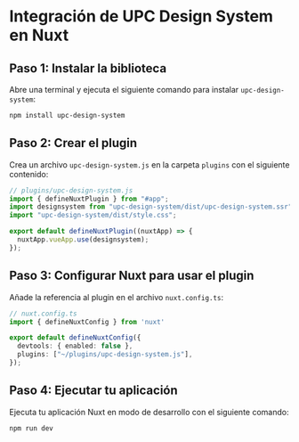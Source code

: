 # Integración de UPC Design System en Nuxt

## Paso 1: Instalar la biblioteca

Abre una terminal y ejecuta el siguiente comando para instalar `upc-design-system`:

```bash
npm install upc-design-system
```

## Paso 2: Crear el plugin

Crea un archivo `upc-design-system.js` en la carpeta `plugins` con el siguiente contenido:

```javascript
// plugins/upc-design-system.js
import { defineNuxtPlugin } from "#app";
import designsystem from "upc-design-system/dist/upc-design-system.ssr";
import "upc-design-system/dist/style.css";

export default defineNuxtPlugin((nuxtApp) => {
  nuxtApp.vueApp.use(designsystem);
});
```

## Paso 3: Configurar Nuxt para usar el plugin

Añade la referencia al plugin en el archivo `nuxt.config.ts`:

```typescript
// nuxt.config.ts
import { defineNuxtConfig } from 'nuxt'

export default defineNuxtConfig({
  devtools: { enabled: false },
  plugins: ["~/plugins/upc-design-system.js"],
});
```

## Paso 4: Ejecutar tu aplicación

Ejecuta tu aplicación Nuxt en modo de desarrollo con el siguiente comando:

```bash
npm run dev
```
